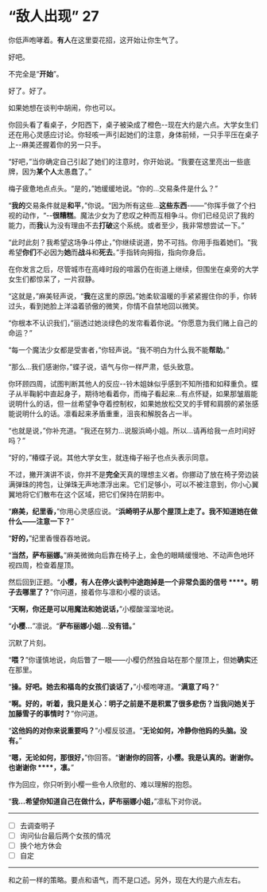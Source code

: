 # “敌人出现” 27

你低声咆哮着。**有人**在这里耍花招，这开始让你生气了。

好吧。

不完全是“**开始**”。

好了。好了。

如果她想在谈判中胡闹，你也可以。

你回头看了看桌子，夕阳西下，桌子被染成了橙色--现在大约是六点。大学女生们还在用心灵感应讨论。你轻咳一声引起她们的注意，身体前倾，一只手平压在桌子上--麻美还握着你的另一只手。

“好吧，”当你确定自己引起了她们的注意时，你开始说。“我要在这里亮出一些底牌，因为**某个人**太愚蠢了。”

梅子疲惫地点点头。“是的，”她缓缓地说。“你的...交易条件是什么？”

“**我的**交易条件就是**和平**，”你说。“因为所有这些...**这些东西**-——”你挥手做了个扫视的动作，“--**很糟糕**。魔法少女为了悲叹之种而互相争斗。你们已经见识了我的能力，而**我**认为没有理由不去**打破**这个系统。或者至少，我非常想尝试一下。”

“此时此刻？我希望这场争斗停止，”你继续说道，势不可挡。你用手指着她们。“我希望**你们**不必因为**她**而**战斗**和**死去**。”手指转向拇指，指向你身后。

在你发言之后，尽管城市在高峰时段的喧嚣仍在街道上继续，但围坐在桌旁的大学女生们都惊呆了，一片寂静。

“这就是，”麻美轻声说，“**我**在这里的原因。”她柔软温暖的手紧紧握住你的手，你转过头，看到她脸上洋溢着骄傲的微笑，你情不自禁地回以微笑。

“你根本不认识我们，”丽透过她淡绿色的发帘看着你说。“你愿意为我们赌上自己的命运？”

“每一个魔法少女都是受害者，”你轻声说。“我不明白为什么我不能**帮助**。”

“那么...我们感谢你，”蝶子说，语气与你一样严肃，低头致意。

你环顾四周，试图判断其他人的反应--铃木姐妹似乎感到不知所措和如释重负。蝶子从半鞠躬中直起身子，期待地看着你，而梅子看起来...有点怀疑，如果那皱眉能说明什么的话，但一丝希望争夺着控制权，如果她放松交叉的手臂和肩膀的紧张感能说明什么的话。凛看起来矛盾重重，沮丧和解脱各占一半。

“也就是说，”你补充道。“我还在努力...说服浜崎小姐。所以...请再给我一点时间好吗？”

“好的，”椿蝶子说。其他大学女生，就连梅子裕子也点头表示同意。

不过，撇开演讲不谈，你并不是**完全**天真的理想主义者。你挪动了放在椅子旁边装满弹珠的挎包，让弹珠无声地漂浮出来。它们足够小，可以不被注意到，你小心翼翼地将它们散布在这个区域，把它们保持在阴影中。

“**麻美，纪里香，**”你用心灵感应说。“**浜崎明子从那个屋顶上走了。我不知道她在做什么——注意一下？**”

“**好的，**”纪里香慢吞吞地说。

“**当然，萨布丽娜。**”麻美微微向后靠在椅子上，金色的眼睛缓慢地、不动声色地环视四周，检查着屋顶。

然后回到正题。“**小樱，有人在停火谈判中途跑掉是一个非常负面的信号 ****。明子去哪里了？**”你问道，接着你与凛和小樱的谈话。

“**天啊，你还是可以用魔法和她说话，**”小樱酸溜溜地说。

“**小樱...**”凛说。“**萨布丽娜小姐...没有错。**”

沉默了片刻。

“**喂？**”你谨慎地说，向后瞥了一眼——小樱仍然独自站在那个屋顶上，但她**确实**还在那里。

“**操。好吧。她去和福岛的女孩们谈话了，**”小樱咆哮道。“**满意了吗？**”

“**啊。好的，听着，我只是关心：明子之前是不是积累了很多悲伤？当我问她关于加藤雪子的事情时？**”你问道。

“**这他妈的对你来说重要吗？**”小樱反驳道。“**无论如何，冷静你他妈的头脑。没有。**”

“**嗯，无论如何，那很好，**”你回答。“**谢谢你的回答，小樱。我是认真的。谢谢你。也谢谢你 ****，凛。**”

作为回应，你只听到小樱一些令人欣慰的、难以理解的抱怨。

“**我...希望你知道自己在做什么，萨布丽娜小姐，**”凛私下对你说。

---

- [ ] 去调查明子
- [ ] 询问仙台最后两个女孩的情况  
- [ ] 换个地方休会
- [ ] 自定

---

和之前一样的策略。要点和语气，而不是口述。另外，现在大约是六点左右。
